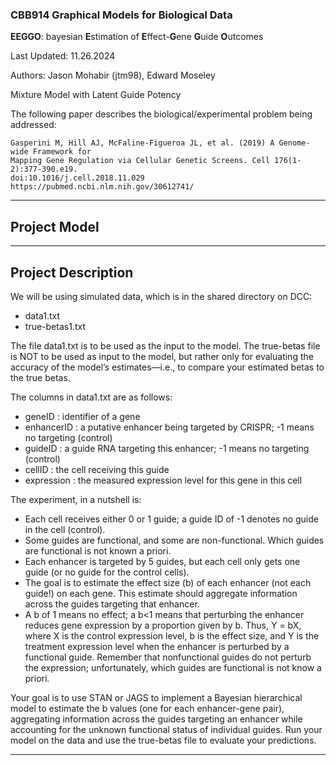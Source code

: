 ### CBB914 Graphical Models for Biological Data

**EEGGO**: bayesian **E**stimation of **E**ffect-**G**ene **G**uide **O**utcomes 

Last Updated: 11.26.2024 

Authors: Jason Mohabir (jtm98), Edward Moseley

Mixture Model with Latent Guide Potency

The following paper describes the biological/experimental problem being addressed:

```
Gasperini M, Hill AJ, McFaline-Figueroa JL, et al. (2019) A Genome-wide Framework for
Mapping Gene Regulation via Cellular Genetic Screens. Cell 176(1-2):377-390.e19.
doi:10.1016/j.cell.2018.11.029
https://pubmed.ncbi.nlm.nih.gov/30612741/
```

---

## Project Model 

---

## Project Description 

We will be using simulated data, which is in the shared directory on DCC:
- data1.txt
- true-betas1.txt

The file data1.txt is to be used as the input to the model.
The true-betas file is NOT to be used as input to the model, but rather only for evaluating the accuracy of the model’s estimates—i.e., to compare your estimated betas to the true betas.

The columns in data1.txt are as follows:
- geneID : identifier of a gene
- enhancerID : a putative enhancer being targeted by CRISPR; -1 means no targeting (control)
- guideID : a guide RNA targeting this enhancer; -1 means no targeting (control)
- cellID : the cell receiving this guide
- expression : the measured expression level for this gene in this cell

The experiment, in a nutshell is:
* Each cell receives either 0 or 1 guide; a guide ID of -1 denotes no guide in the cell
(control).
* Some guides are functional, and some are non-functional. Which guides are functional
is not known a priori.
* Each enhancer is targeted by 5 guides, but each cell only gets one guide (or no guide for
the control cells).
* The goal is to estimate the effect size (b) of each enhancer (not each guide!) on each
gene. This estimate should aggregate information across the guides targeting that
enhancer.
* A b of 1 means no effect; a b<1 means that perturbing the enhancer reduces gene
expression by a proportion given by b. Thus, Y = bX, where X is the control expression
level, b is the effect size, and Y is the treatment expression level when the enhancer is
perturbed by a functional guide. Remember that nonfunctional guides do not perturb
the expression; unfortunately, which guides are functional is not know a priori.

Your goal is to use STAN or JAGS to implement a Bayesian hierarchical model to estimate the b
values (one for each enhancer-gene pair), aggregating information across the guides targeting
an enhancer while accounting for the unknown functional status of individual guides. Run your
model on the data and use the true-betas file to evaluate your predictions.

---
